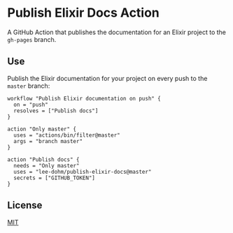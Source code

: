 # Publish Elixir Docs Action

A GitHub Action that publishes the documentation for an Elixir project to the `gh-pages` branch.

## Use

Publish the Elixir documentation for your project on every push to the `master` branch:

```
workflow "Publish Elixir documentation on push" {
  on = "push"
  resolves = ["Publish docs"]
}

action "Only master" {
  uses = "actions/bin/filter@master"
  args = "branch master"
}

action "Publish docs" {
  needs = "Only master"
  uses = "lee-dohm/publish-elixir-docs@master"
  secrets = ["GITHUB_TOKEN"]
}
```

## License

[MIT](LICENSE.md)
